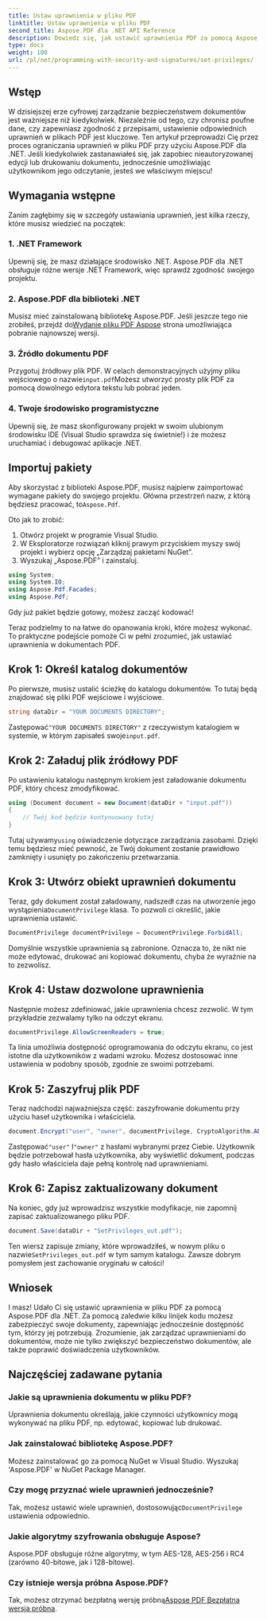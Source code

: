 ```yaml
---
title: Ustaw uprawnienia w pliku PDF
linktitle: Ustaw uprawnienia w pliku PDF
second_title: Aspose.PDF dla .NET API Reference
description: Dowiedz się, jak ustawić uprawnienia PDF za pomocą Aspose.PDF dla .NET dzięki temu przewodnikowi krok po kroku. Skutecznie zabezpiecz swoje dokumenty.
type: docs
weight: 100
url: /pl/net/programming-with-security-and-signatures/set-privileges/
---
```

## Wstęp

W dzisiejszej erze cyfrowej zarządzanie bezpieczeństwem dokumentów jest ważniejsze niż kiedykolwiek. Niezależnie od tego, czy chronisz poufne dane, czy zapewniasz zgodność z przepisami, ustawienie odpowiednich uprawnień w plikach PDF jest kluczowe. Ten artykuł przeprowadzi Cię przez proces ograniczania uprawnień w pliku PDF przy użyciu Aspose.PDF dla .NET. Jeśli kiedykolwiek zastanawiałeś się, jak zapobiec nieautoryzowanej edycji lub drukowaniu dokumentu, jednocześnie umożliwiając użytkownikom jego odczytanie, jesteś we właściwym miejscu!

## Wymagania wstępne

Zanim zagłębimy się w szczegóły ustawiania uprawnień, jest kilka rzeczy, które musisz wiedzieć na początek:

### 1. .NET Framework

Upewnij się, że masz działające środowisko .NET. Aspose.PDF dla .NET obsługuje różne wersje .NET Framework, więc sprawdź zgodność swojego projektu.

### 2. Aspose.PDF dla biblioteki .NET

 Musisz mieć zainstalowaną bibliotekę Aspose.PDF. Jeśli jeszcze tego nie zrobiłeś, przejdź do[Wydanie pliku PDF Aspose](https://releases.aspose.com/pdf/net/) strona umożliwiająca pobranie najnowszej wersji.

### 3. Źródło dokumentu PDF

 Przygotuj źródłowy plik PDF. W celach demonstracyjnych użyjmy pliku wejściowego o nazwie`input.pdf`Możesz utworzyć prosty plik PDF za pomocą dowolnego edytora tekstu lub pobrać jeden.

### 4. Twoje środowisko programistyczne

Upewnij się, że masz skonfigurowany projekt w swoim ulubionym środowisku IDE (Visual Studio sprawdza się świetnie!) i że możesz uruchamiać i debugować aplikacje .NET.

## Importuj pakiety

 Aby skorzystać z biblioteki Aspose.PDF, musisz najpierw zaimportować wymagane pakiety do swojego projektu. Główna przestrzeń nazw, z którą będziesz pracować, to`Aspose.Pdf`.

Oto jak to zrobić:

1. Otwórz projekt w programie Visual Studio.
2. W Eksploratorze rozwiązań kliknij prawym przyciskiem myszy swój projekt i wybierz opcję „Zarządzaj pakietami NuGet”.
3. Wyszukaj „Aspose.PDF” i zainstaluj.

```csharp
using System;
using System.IO;
using Aspose.Pdf.Facades;
using Aspose.Pdf;
```

Gdy już pakiet będzie gotowy, możesz zacząć kodować!

Teraz podzielmy to na łatwe do opanowania kroki, które możesz wykonać. To praktyczne podejście pomoże Ci w pełni zrozumieć, jak ustawiać uprawnienia w dokumentach PDF.

## Krok 1: Określ katalog dokumentów

Po pierwsze, musisz ustalić ścieżkę do katalogu dokumentów. To tutaj będą znajdować się pliki PDF wejściowe i wyjściowe.

```csharp
string dataDir = "YOUR DOCUMENTS DIRECTORY";
```
 Zastępować`"YOUR DOCUMENTS DIRECTORY"` z rzeczywistym katalogiem w systemie, w którym zapisałeś swoje`input.pdf`.

## Krok 2: Załaduj plik źródłowy PDF

Po ustawieniu katalogu następnym krokiem jest załadowanie dokumentu PDF, który chcesz zmodyfikować.

```csharp
using (Document document = new Document(dataDir + "input.pdf"))
{
    // Twój kod będzie kontynuowany tutaj
}
```
 Tutaj używamy`using` oświadczenie dotyczące zarządzania zasobami. Dzięki temu będziesz mieć pewność, że Twój dokument zostanie prawidłowo zamknięty i usunięty po zakończeniu przetwarzania.

## Krok 3: Utwórz obiekt uprawnień dokumentu

Teraz, gdy dokument został załadowany, nadszedł czas na utworzenie jego wystąpienia`DocumentPrivilege` klasa. To pozwoli ci określić, jakie uprawnienia ustawić.

```csharp
DocumentPrivilege documentPrivilege = DocumentPrivilege.ForbidAll;
```
Domyślnie wszystkie uprawnienia są zabronione. Oznacza to, że nikt nie może edytować, drukować ani kopiować dokumentu, chyba że wyraźnie na to zezwolisz.

## Krok 4: Ustaw dozwolone uprawnienia

Następnie możesz zdefiniować, jakie uprawnienia chcesz zezwolić. W tym przykładzie zezwalamy tylko na odczyt ekranu.

```csharp
documentPrivilege.AllowScreenReaders = true;
```
Ta linia umożliwia dostępność oprogramowania do odczytu ekranu, co jest istotne dla użytkowników z wadami wzroku. Możesz dostosować inne ustawienia w podobny sposób, zgodnie ze swoimi potrzebami.

## Krok 5: Zaszyfruj plik PDF

Teraz nadchodzi najważniejsza część: zaszyfrowanie dokumentu przy użyciu haseł użytkownika i właściciela.

```csharp
document.Encrypt("user", "owner", documentPrivilege, CryptoAlgorithm.AESx128, false);
```
 Zastępować`"user"` I`"owner"` z hasłami wybranymi przez Ciebie. Użytkownik będzie potrzebował hasła użytkownika, aby wyświetlić dokument, podczas gdy hasło właściciela daje pełną kontrolę nad uprawnieniami. 

## Krok 6: Zapisz zaktualizowany dokument

Na koniec, gdy już wprowadzisz wszystkie modyfikacje, nie zapomnij zapisać zaktualizowanego pliku PDF.

```csharp
document.Save(dataDir + "SetPrivileges_out.pdf");
```
 Ten wiersz zapisuje zmiany, które wprowadziłeś, w nowym pliku o nazwie`SetPrivileges_out.pdf` w tym samym katalogu. Zawsze dobrym pomysłem jest zachowanie oryginału w całości!

## Wniosek

I masz! Udało Ci się ustawić uprawnienia w pliku PDF za pomocą Aspose.PDF dla .NET. Za pomocą zaledwie kilku linijek kodu możesz zabezpieczyć swoje dokumenty, zapewniając jednocześnie dostępność tym, którzy jej potrzebują. Zrozumienie, jak zarządzać uprawnieniami do dokumentów, może nie tylko zwiększyć bezpieczeństwo dokumentów, ale także poprawić doświadczenia użytkowników. 

## Najczęściej zadawane pytania

### Jakie są uprawnienia dokumentu w pliku PDF?  
Uprawnienia dokumentu określają, jakie czynności użytkownicy mogą wykonywać na pliku PDF, np. edytować, kopiować lub drukować.

### Jak zainstalować bibliotekę Aspose.PDF?  
Możesz zainstalować go za pomocą NuGet w Visual Studio. Wyszukaj 'Aspose.PDF' w NuGet Package Manager.

### Czy mogę przyznać wiele uprawnień jednocześnie?  
Tak, możesz ustawić wiele uprawnień, dostosowując`DocumentPrivilege` ustawienia odpowiednio.

### Jakie algorytmy szyfrowania obsługuje Aspose?  
Aspose.PDF obsługuje różne algorytmy, w tym AES-128, AES-256 i RC4 (zarówno 40-bitowe, jak i 128-bitowe).

### Czy istnieje wersja próbna Aspose.PDF?  
 Tak, możesz otrzymać bezpłatną wersję próbną[Aspose PDF Bezpłatna wersja próbna](https://releases.aspose.com/).
